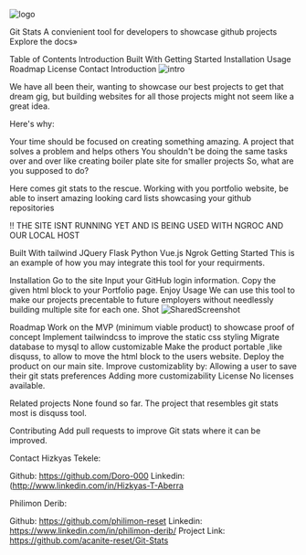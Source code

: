 ![logo](https://github.com/acanite/Portfolio_Project-presentation/assets/100510532/321be9ea-64d8-44df-89ca-ccca60e7058b)

Git Stats
A convienient tool for developers to showcase github projects
Explore the docs»

Table of Contents
Introduction
Built With
Getting Started
Installation
Usage
Roadmap
License
Contact
Introduction
![intro](https://github.com/acanite/Portfolio_Project-presentation/assets/100510532/b73879b3-e6fa-43d1-9f2c-3b64a7e9edec)


We have all been their, wanting to showcase our best projects to get that dream gig, but building websites for all those projects might not seem like a great idea.

Here's why:

Your time should be focused on creating something amazing. A project that solves a problem and helps others
You shouldn't be doing the same tasks over and over like creating boiler plate site for smaller projects
So, what are you supposed to do?

Here comes git stats to the rescue. Working with you portfolio website, be able to insert amazing looking card lists showcasing your github repositories

!! THE SITE ISNT RUNNING YET AND IS BEING USED WITH NGROC AND OUR LOCAL HOST

Built With
tailwind
JQuery
Flask
Python
Vue.js
Ngrok
Getting Started
This is an example of how you may integrate this tool for your requirments.

Installation
Go to the site
Input your GitHub login information.
Copy the given html block to your Portfolio page.
Enjoy
Usage
We can use this tool to make our projects precentable to future employers without needlessly building multiple site for each one. Shot
![SharedScreenshot](https://github.com/acanite/Portfolio_Project-presentation/assets/100510532/36781e34-4abc-40a5-adaf-de502f3e4f8c)

Roadmap
 Work on the MVP (minimum viable product) to showcase proof of concept
 Implement tailwindcss to improve the static css styling
 Migrate database to mysql to allow customizable
 Make the product portable ,like disquss, to allow to move the html block to the users website.
 Deploy the product on our main site.
 Improve customizablity by:
 Allowing a user to save their git stats preferences
 Adding more customizability
License
No licenses available.

Related projects
None found so far. The project that resembles git stats most is disquss tool.

Contributing
Add pull requests to improve Git stats where it can be improved.

Contact
Hizkyas Tekele:

Github: https://github.com/Doro-000
Linkedin: (http://www.linkedin.com/in/Hizkyas-T-Aberra

Philimon Derib:

Github: https://github.com/philimon-reset
Linkedin: https://www.linkedin.com/in/philimon-derib/
Project Link: https://github.com/acanite-reset/Git-Stats
